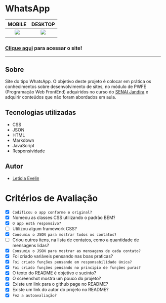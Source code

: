 # WhatsApp

|      MOBILE         |          DESKTOP       |
|:-------------------:|:-----------------------:
|![](./img/mobile.png)|![](./img/)|
|                     |                        |

### [Clique aqui](https://leticia-evelin.github.io/whatsApp-senai-1-2023/ds2m/let%C3%ADcia_evelin_aguiar_e_silva/) para acessar o site!
---

## Sobre 
Site do tipo WhatsApp. O objetivo deste projeto é colocar em prática os conhecimentos sobre desenvolvimento de sites, no módulo de PWFE (Programação Web FrontEnd) adquiridos no curso do [SENAI Jandira](https://jandira.sp.senai.br/) e adquirir conteúdos que não foram abordados em aula.

## Tecnologias utilizadas
- CSS
- JSON
- HTML
- Markdown
- JavaScript
- Responsividade


## Autor 
- [Letícia Evelin](https://github.com/leticia-evelin)
# Critérios de Avaliação
- [x] `Codificou o app conforme o original?`
- [x] Nomeou as classes CSS utilizando o padrão BEM?
- [x] `O app está responsivo?`
- [ ] Utilizou algum framework CSS?
- [x] `Consumiu o JSON para mostrar todos os contatos?`
- [ ] Criou outros itens, na lista de contatos, como a quantidade de mensagens lidas?
- [x] `Consumiu o JSON para mostrar as mensagens de cada contato?`
- [x] Foi criado variáveis pensando nas boas praticas?
- [x] `Foi criado funções pensando em responsabilidade única?`
- [x] `Foi criado funções pensando no principio de funções puras?`
- [x] O texto do README é objetivo e sucinto?
- [x] O screenshot mostra um pouco do projeto?
- [x] Existe um link para o github page no README?
- [x] Existe um link do autor do projeto no README?
- [x] `Fez a autoavaliação?`